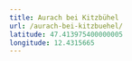```yaml
---
title: Aurach bei Kitzbühel
url: /aurach-bei-kitzbuehel/
latitude: 47.413975400000005
longitude: 12.4315665
---
```


